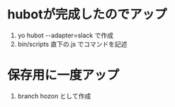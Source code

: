 # hubotが完成したのでアップ
1. yo hubot --adapter=slack で作成
2. bin/scripts 直下の.js でコマンドを記述
# 保存用に一度アップ
1. branch hozon として作成
